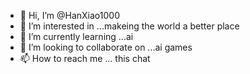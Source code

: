 - 👋 Hi, I’m @HanXiao1000
- 👀 I’m interested in ...makeing the world a better place
- 🌱 I’m currently learning ...ai 
- 💞️ I’m looking to collaborate on ...ai games
- 📫 How to reach me ... this chat 



<!---
HanXiao1000/HanXiao1000 is a ✨ special ✨ repository because its `README.md` (this file) appears on your GitHub profile.
You can click the Preview link to take a look at your changes.
--->
